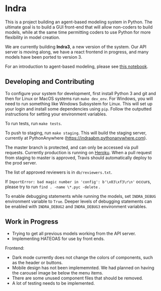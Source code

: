 
Indra
=====
This is a project building an agent-based modeling system in Python. The
ultimate goal is to build a GUI front-end that will allow non-coders to build
models, while at the same time permitting coders to use Python for more
flexibility in model creation.


We are currently building **Indra3**, a new version of the system. Our API
server is moving along,  we have a react frontend in progress, and many models
have been ported to version 3.

For an introduction to agent-based modeling, please see
[this notebook](notebooks/IntroToABM.ipynb).

Developing and Contributing
---------------------------
To configure your system for development, first install Python 3 and git and
then for Linux or MacOS systems run `make dev_env`.
For Windows, you will need to run something like Windows Subsystem for
Linux.
This will set up your login and install some dependencies using `pip`.
Follow the outputted instructions for setting your environment variables.

To run tests, run `make tests`.

To push to staging, run `make staging`. This will build the staging server,
currently at PythonAnywhere (https://indraabm.pythonanywhere.com).

The master branch is protected, and can only be accessed via pull requests.
Currently production is running on [Heroku](https://indraabm.herokuapp.com).
When a pull request from staging to master is approved, Travis should
automatically deploy to the prod server.

The list of approved reviewers is in `db/reviewers.txt`.

If `ImportError: bad magic number in 'config': b'\x03\xf3\r\n'` occurs,
please try to run `find . -name \*.pyc -delete` .

To enable debugging statements while running the models, set `INDRA_DEBUG`
environment variable to `True`. Deeper levels of debugging statements
can be enabled with `INDRA_DEBUG2` and `INDRA_DEBUG3` environment variables.

Work in Progress
----------------

- Trying to get all previous models working from the API server.
- Implementing HATEOAS for use by front ends.

Frontend:
- Dark mode currently does not change the colors of components, such as the header or buttons.
- Mobile design has not been implememnted. We had planned on having the carousel image be below the menu items.
- There are some unused component files that should be removed.
- A lot of testing needs to be implemented.
